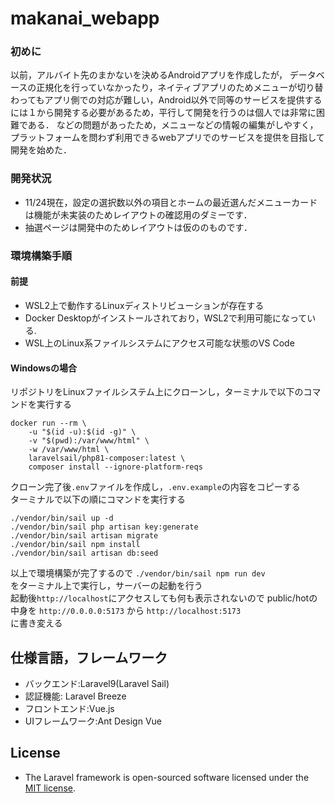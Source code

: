 # makanai_webapp
### 初めに
以前，アルバイト先のまかないを決めるAndroidアプリを作成したが，
データベースの正規化を行っていなかったり，ネイティブアプリのためメニューが切り替わってもアプリ側での対応が難しい，Android以外で同等のサービスを提供するには１から開発する必要があるため，平行して開発を行うのは個人では非常に困難である．
などの問題があったため，メニューなどの情報の編集がしやすく， プラットフォームを問わず利用できるwebアプリでのサービスを提供を目指して開発を始めた．

### 開発状況  
- 11/24現在，設定の選択数以外の項目とホームの最近選んだメニューカードは機能が未実装のためレイアウトの確認用のダミーです．  
- 抽選ページは開発中のためレイアウトは仮ののものです．
### 環境構築手順
#### 前提
- WSL2上で動作するLinuxディストリビューションが存在する  
- Docker Desktopがインストールされており，WSL2で利用可能になっている.  
- WSL上のLinux系ファイルシステムにアクセス可能な状態のVS Code

#### Windowsの場合
リポジトリをLinuxファイルシステム上にクローンし，ターミナルで以下のコマンドを実行する
```
docker run --rm \
    -u "$(id -u):$(id -g)" \
    -v "$(pwd):/var/www/html" \
    -w /var/www/html \
    laravelsail/php81-composer:latest \
    composer install --ignore-platform-reqs
```

クローン完了後```.env```ファイルを作成し，```.env.example```の内容をコピーする  
ターミナルで以下の順にコマンドを実行する  
```
./vendor/bin/sail up -d  
./vendor/bin/sail php artisan key:generate  
./vendor/bin/sail artisan migrate  
./vendor/bin/sail npm install  
./vendor/bin/sail artisan db:seed  
```
以上で環境構築が完了するので
```./vendor/bin/sail npm run dev```  
をターミナル上で実行し，サーバーの起動を行う  
起動後```http://localhost```にアクセスしても何も表示されないので
public/hotの中身を 
```http://0.0.0.0:5173``` から ```http://localhost:5173```  
に書き変える  

## 仕様言語，フレームワーク
- バックエンド:Laravel9(Laravel Sail)  
- 認証機能: Laravel Breeze  
- フロントエンド:Vue.js  
- UIフレームワーク:Ant Design Vue  

## License

- The Laravel framework is open-sourced software licensed under the [MIT license](https://opensource.org/licenses/MIT).
